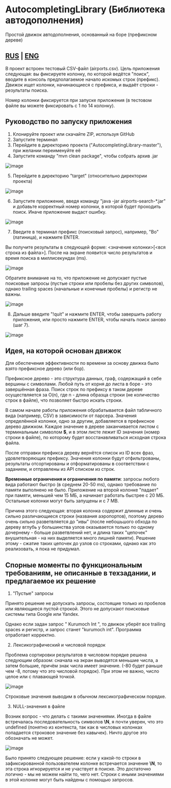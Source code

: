 # AutocompletingLibrary (Библиотека автодополнения)

Простой движок автодополнения, основанный на боре (префиксном дереве)


[RUS](README_ru.md) | [ENG](README.md)
-------

В проект встроен тестовый CSV-файл (airports.csv). Цель приложения следующая: вы фиксируете колонку, по которой ведётся "поиск", вводите в консоль предполагаемое начало искомых строк (префикс). Движок ищет колонки, начинающиеся с префикса, и выдаёт строки - результаты поиска.

Номер колонки фиксируется при запуске приложения (в тестовом файле вы можете фиксировать с 1 по 14 колонку). 

## Руководство по запуску приложения

1. Клонируйте проект или скачайте ZIP, используя GitHub
2. Запустите терминал
3. Перейдите в директорию проекта ("AutocompletingLibrary-master"), при желании переименуйте её
4. Запустите команду "mvn clean package", чтобы собрать архив .jar

![image](https://user-images.githubusercontent.com/72615475/185341545-aca2ff1b-4118-476a-a010-0800b7f91b27.png)

5. Перейдите в директорию "target" (относительно директории проекта)

![image](https://user-images.githubusercontent.com/72615475/185341732-d7b5aebc-5e8b-41f7-8db9-fe6282182fcd.png)

6. Запустите приложение, введя команду "java -jar airports-search-*.jar" и добавьте корректный номер колонки, в которой будет проходить поиск. Иначе приложение выдаст ошибку.

![image](https://user-images.githubusercontent.com/72615475/185341936-b98fa1ee-cb6a-4e7f-833a-1ff42f9943ba.png)

7. Введите в терминал префикс (поисковый запрос), например, "Bo" (латиница), и нажмите ENTER.

Вы получите результаты в следующей форме: <значение колонки>[<вся строка из файла>]. После на экране появится число результатов и время поиска в миллисекундах (ms). 

![image](https://user-images.githubusercontent.com/72615475/185342645-0267e025-996a-4956-81aa-036158f0bbbc.png)

Обратите внимание на то, что приложение не допускает пустые поисковые запросы (пустые строки или пробелы без других символов), однако trailing spaces (начальные и конечные пробелы) и регистр не важны. 

![image](https://user-images.githubusercontent.com/72615475/185343490-d7f8d58e-2c46-4049-903d-2b978f35b44c.png)

8. Дальше введите "!quit" и нажмите ENTER, чтобы завершить работу приложения, или просто нажмите ENTER, чтобы начать поиск заново (шаг 7).

![image](https://user-images.githubusercontent.com/72615475/185348124-767b6f6d-ef9a-463e-84d1-5094a6d6f48a.png)

## Идея, на которой основан движок

Для обеспечения эффективности по времени за основу движка было взято префиксное дерево (или бор). 

Префиксное дерево - это структура данных, граф, содержащий в себе вершины с символами. Любой путь от корня до листа в боре - это завершённая фраза. Поиск строк по префиксу в таком дереве осуществляется за O(n), где n - длина образца строки (не количество строк в файле), что позволяет быстро искать строки.

В самом начале работы приложения обрабатывается файл табличного вида (например, CSV) в зависимости от парсера. Значения определённой колонки, одно за другим, добавляется в префиксное дерево движком. Каждое значение в дереве заканчивается листом с терминальным символом **$**, и в этом листе лежит ID значения (номер строки в файле), по которому будет восстанавливаться исходная строка файла. 

После отправки префикса дереву вернётся список из ID всех фраз, удовлетворяющих префиксу. Значения колонки будут отфильтрованы, результаты отсортированы и отформатированы в соответствии с заданием, и отправлены из API списком из строк.

**Временные ограничения и ограничения по памяти**: запросы любого вида работают быстро (в среднем 20-50 ms), однако требование по памяти выполнено не было. Приложение на второй колонке "падает" при памяти, меньшей чем 15 МБ, а начинает работать быстрее с 20 МБ. Остальные колонки могут быть запущены и с 7 MB.

Причина этого следующая: вторая колонка содержит длинные и очень сильно различающиеся строки (названия аэропортов), поэтому дерево очень сильно разветвляется до "ивы" (после небошьшого обхода по дереву вглубь у большинства узлов оказывается только по одному дочернему - больше разветвлений нет, и длина таких "цепочек" внушительная - на них выделяется много лишней памяти). Решение этому - сжатие таких цепочек до узлов со строками, однако как это реализовать, я пока не придумал.


## Спорные моменты по функциональным требованиям, не описанные в техзадании, и предлагаемое их решение

1) "Пустые" запросы

Принято решение не допускать запросы, состоящие только из пробелов или являющиеся пустой строкой. Этого не допускают поисковые системы типа Google или Yandex. 

Однако если задан запрос " Kurumoch Int ", то движок уберёт все trailing spaces и регистр, и запрос станет "kurumoch int". Программа отработает корректно. 

2) Лексикографический и числовой порядок

Проблема сортировки результатов в числовом порядке решена следующим образом: сначала на экран выводятся меньшие числа, а затем большие, причём знак числа имеет значение. (-80 будет раньше чем -8, потому что это числовой порядок). При этом не важно, число целое или с плавающей точкой.

![image](https://user-images.githubusercontent.com/72615475/185349157-950f1194-53c9-4ede-9aa1-f89d12447cc8.png)

Строковые значения выводим в обычном лексикографическом порядке.

3) NULL-значения в файле

Возник вопрос - что делать с такими значениями. Иногда в файле встречалась последовательность символов **\N**, я почти уверен, что это undefined (понятно из контекста, так как в числовых колонках попадается строковое значение без кавычек). Ничто другое это обозначать не может.

![image](https://user-images.githubusercontent.com/72615475/185350773-a39ece5c-9a19-4b8c-ae0a-5e84b9693946.png)

Было принято следующее решение: если у какой-то строки в зафиксированной пользователем колонке встречается значение **\N**, то эта строка игнорируется и не участвует в поиске. Это достаточно логично - мы не можем найти то, чего нет. Строки с иными значениями в этой колонке могут быть найдены с помощью запросов.





